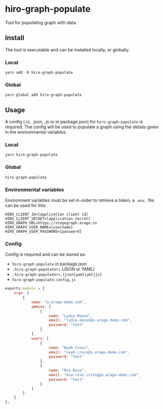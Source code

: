 # hiro-graph-populate

Tool for populating graph with data.

## Install

The tool is executable and can be installed locally, or globally.

### Local

`yarn add -D hiro-graph-populate`

### Global

`yarn global add hiro-graph-populate`

## Usage

A config (.rc, .json, .js or in package.json) for `hiro-graph-populate` is required.
The config will be used to populate a graph using the details given in the environmental variables.

### Local

`yarn hiro-graph-populate`

### Global

`hiro-graph-populate`

### Environmental variables

Environment variables must be set in-order to retrieve a token, a `.env.` file can be used for this:

```env
HIRO_CLIENT_ID=[application client id]
HIRO_CLIENT_SECRET=[application secret]
HIRO_GRAPH_URL=https://stagegraph.arago.co
HIRO_GRAPH_USER_NAME=[username]
HIRO_GRAPH_USER_PASSWORD=[password]
```

### Config

Config is required and can be stored as:

-   `hiro-graph-populate` in package.json
-   `.hiro-graph-populaterc` (JSON or YAML)
-   `.hiro-graph-populaterc.{json|yaml|yml|js}`
-   `hiro-graph-populate.config.js`

```js
exports.module = {
    orgs: [
        {
            name: "a.arago-demo.com",
            admins: [
                {
                    name: "Lydia Mason",
                    email: "lydia.mason@a.arago-demo.com",
                    password: "test"
                }
            ],
            users: [
                {
                    name: "Nyah Cross",
                    email: "nyah.cross@a.arago-demo.com",
                    password: "test"
                },
                {
                    name: "Mia Rose",
                    email: "mia-rose.irving@a.arago-demo.com",
                    password: "test"
                }
            ]
        }
    ]
};
```
